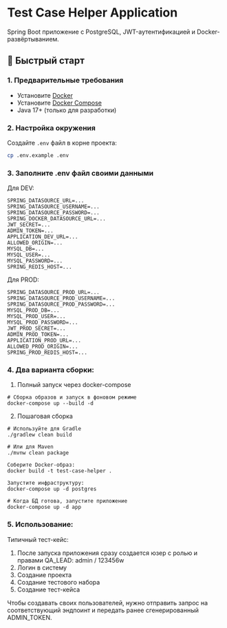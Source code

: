 # Test Case Helper Application

Spring Boot приложение с PostgreSQL, JWT-аутентификацией и Docker-развёртыванием.

## 🚀 Быстрый старт

### 1. Предварительные требования
- Установите [Docker](https://docs.docker.com/get-docker/)
- Установите [Docker Compose](https://docs.docker.com/compose/install/)
- Java 17+ (только для разработки)

### 2. Настройка окружения

Создайте `.env` файл в корне проекта:

```bash
cp .env.example .env
```
### 3. Заполните .env файл своими данными

Для DEV:
```
SPRING_DATASOURCE_URL=...
SPRING_DATASOURCE_USERNAME=...
SPRING_DATASOURCE_PASSWORD=...
SPRING_DOCKER_DATASOURCE_URL=...
JWT_SECRET=...
ADMIN_TOKEN=...
APPLICATION_DEV_URL=...
ALLOWED_ORIGIN=...
MYSQL_DB=...
MYSQL_USER=...
MYSQL_PASSWORD=...
SPRING_REDIS_HOST=...
```
Для PROD:
```
SPRING_DATASOURCE_PROD_URL=...
SPRING_DATASOURCE_PROD_USERNAME=...
SPRING_DATASOURCE_PROD_PASSWORD=...
MYSQL_PROD_DB=...
MYSQL_PROD_USER=...
MYSQL_PROD_PASSWORD=...
JWT_PROD_SECRET=...
ADMIN_PROD_TOKEN=...
APPLICATION_PROD_URL=...
ALLOWED_PROD_ORIGIN=...
SPRING_PROD_REDIS_HOST=...
```
### 4. Два варианта сборки:

1) Полный запуск через docker-compose

```
# Сборка образов и запуск в фоновом режиме
docker-compose up --build -d
```
2) Пошаговая сборка

```
# Используйте для Gradle
./gradlew clean build

# Или для Maven
./mvnw clean package

Соберите Docker-образ:
docker build -t test-case-helper .

Запустите инфраструктуру:
docker-compose up -d postgres

# Когда БД готова, запустите приложение
docker-compose up -d app
```
### 5. Использование:

Типичный тест-кейс:
1) После запуска приложения сразу создается юзер с ролью и правами QA_LEAD: admin / 123456w
2) Логин в систему
3) Создание проекта
4) Создание тестового набора
5) Создание тест-кейса

Чтобы создавать своих пользователей, нужно отправить запрос на соответствующий эндпоинт и передать ранее сгенерированный ADMIN_TOKEN.
